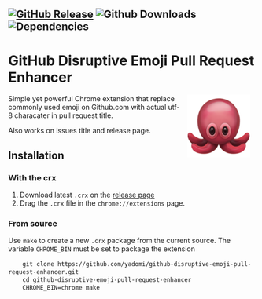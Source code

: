 [![GitHub Release](https://img.shields.io/github/release/yadomi/github-disruptive-emoji-pull-request-enhancer.svg?style=flat-square)](https://github.com/yadomi/github-disruptive-emoji-pull-request-enhancer/releases/latest)
![Github Downloads](https://img.shields.io/github/downloads/yadomi/github-disruptive-emoji-pull-request-enhancer/total.svg?style=flat-square)
![Dependencies](https://img.shields.io/badge/dependencies-none-brightgreen.svg?style=flat-square)
---

GitHub Disruptive Emoji Pull Request Enhancer
===

<img src="assets/icon-128.png" width="128" height="128" align="right" hspace="12" />

Simple yet powerful Chrome extension that replace commonly used emoji on Github.com with actual utf-8 characater in pull request title.

Also works on issues title and release page.

Installation
---

### With the crx

1. Download latest `.crx` on the [release page](https://github.com/yadomi/github-disruptive-emoji-pull-request-enhancer/releases/latest)
2. Drag the `.crx` file in the `chrome://extensions` page.

### From source

Use `make` to create a new `.crx` package from the current source. 
The variable `CHROME_BIN` must be set to package the extension

```
    git clone https://github.com/yadomi/github-disruptive-emoji-pull-request-enhancer.git
    cd github-disruptive-emoji-pull-request-enhancer
    CHROME_BIN=chrome make
```
